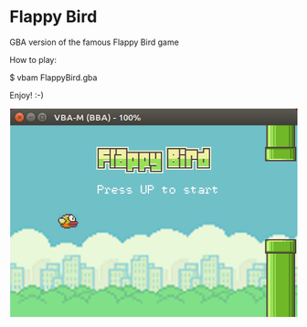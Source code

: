 # Flappy Bird
GBA version of the famous Flappy Bird game

How to play:

$ vbam FlappyBird.gba

Enjoy! :-)

![Screenshot of the game](doc/startscreen.png "Flappy Bird")
